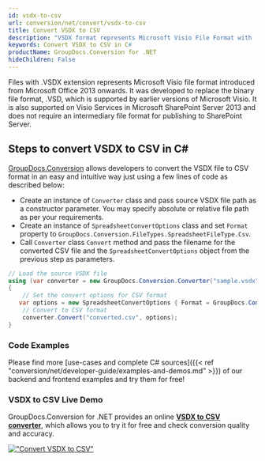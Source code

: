 ```yaml
---
id: vsdx-to-csv
url: conversion/net/convert/vsdx-to-csv
title: Convert VSDX to CSV
description: "VSDX format represents Microsoft Visio File Format with .vsdx extension. Learn how to convert VSDX to CSV file programmatically in C# language using GroupDocs.Conversion for .NET library."
keywords: Convert VSDX to CSV in C#
productName: GroupDocs.Conversion for .NET
hideChildren: False
---
```


Files with .VSDX extension represents Microsoft Visio file format introduced from Microsoft Office 2013 onwards. It was developed to replace the binary file format, .VSD, which is supported by earlier versions of Microsoft Visio. It is also supported on Visio Services in Microsoft SharePoint Server 2013 and does not require an intermediary file format for publishing to SharePoint Server.

## Steps to convert VSDX to CSV in C#

[GroupDocs.Conversion](https://products.groupdocs.com/conversion/net) allows developers to convert the VSDX file to CSV format in an easy and intuitive way just using a few lines of code as described below:

* Create an instance of `Converter` class and pass source VSDX file path as a constructor parameter. You may specify absolute or relative file path as per your requirements. 
* Create an instance of `SpreadsheetConvertOptions` class and set `Format` property to `GroupDocs.Conversion.FileTypes.SpreadsheetFileType.Csv`.
* Call `Converter` class `Convert` method and pass the filename for the converted CSV file and the `SpreadsheetConvertOptions` object from the previous step as parameters.

```csharp
// Load the source VSDX file
using (var converter = new GroupDocs.Conversion.Converter("sample.vsdx"))
{
    // Set the convert options for CSV format
   var options = new SpreadsheetConvertOptions { Format = GroupDocs.Conversion.FileTypes.SpreadsheetFileType.Csv };
    // Convert to CSV format
    converter.Convert("converted.csv", options);
}
```

### Code Examples

Please find more [use-cases and complete C# sources]({{< ref "conversion/net/developer-guide/examples-and-demos.md" >}}) of our backend and frontend examples and try them for free!

### VSDX to CSV Live Demo

GroupDocs.Conversion for .NET provides an online [**VSDX to CSV converter**](https://products.groupdocs.app/conversion/vsdx-to-csv), which allows you to try it for free and check conversion quality and accuracy.

[!["Convert VSDX to CSV"](conversion/net/images/convert-to-csv/convert-vsdx-to-csv.png)](https://products.groupdocs.app/conversion/vsdx-to-csv)